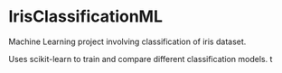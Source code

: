 # IrisClassificationML
Machine Learning project involving classification of iris dataset.

Uses scikit-learn to train and compare different classification models.
t
